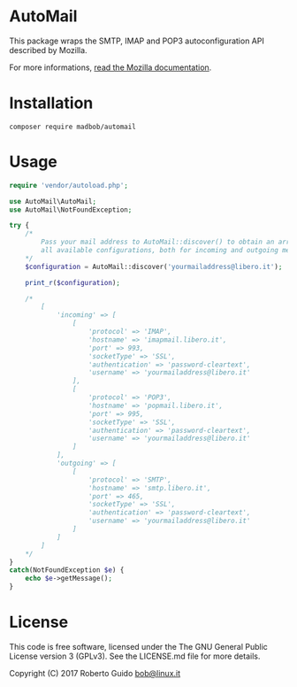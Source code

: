 AutoMail
========

This package wraps the SMTP, IMAP and POP3 autoconfiguration API described by
Mozilla.

For more informations, [read the Mozilla documentation](https://developer.mozilla.org/en-US/docs/Mozilla/Thunderbird/Autoconfiguration).

# Installation

`composer require madbob/automail`

# Usage

```php
require 'vendor/autoload.php';

use AutoMail\AutoMail;
use AutoMail\NotFoundException;

try {
	/*
		Pass your mail address to AutoMail::discover() to obtain an array with
		all available configurations, both for incoming and outgoing messages
	*/
	$configuration = AutoMail::discover('yourmailaddress@libero.it');

	print_r($configuration);

	/*
		[
			'incoming' => [
				[
					'protocol' => 'IMAP',
					'hostname' => 'imapmail.libero.it',
					'port' => 993,
					'socketType' => 'SSL',
					'authentication' => 'password-cleartext',
					'username' => 'yourmailaddress@libero.it'
				],
				[
					'protocol' => 'POP3',
					'hostname' => 'popmail.libero.it',
					'port' => 995,
					'socketType' => 'SSL',
					'authentication' => 'password-cleartext',
					'username' => 'yourmailaddress@libero.it'
				]
			],
			'outgoing' => [
				[
					'protocol' => 'SMTP',
					'hostname' => 'smtp.libero.it',
					'port' => 465,
					'socketType' => 'SSL',
					'authentication' => 'password-cleartext',
					'username' => 'yourmailaddress@libero.it'
				]
			]
		]
	*/
}
catch(NotFoundException $e) {
	echo $e->getMessage();
}
```

# License

This code is free software, licensed under the The GNU General Public License
version 3 (GPLv3). See the LICENSE.md file for more details.

Copyright (C) 2017 Roberto Guido <bob@linux.it>

